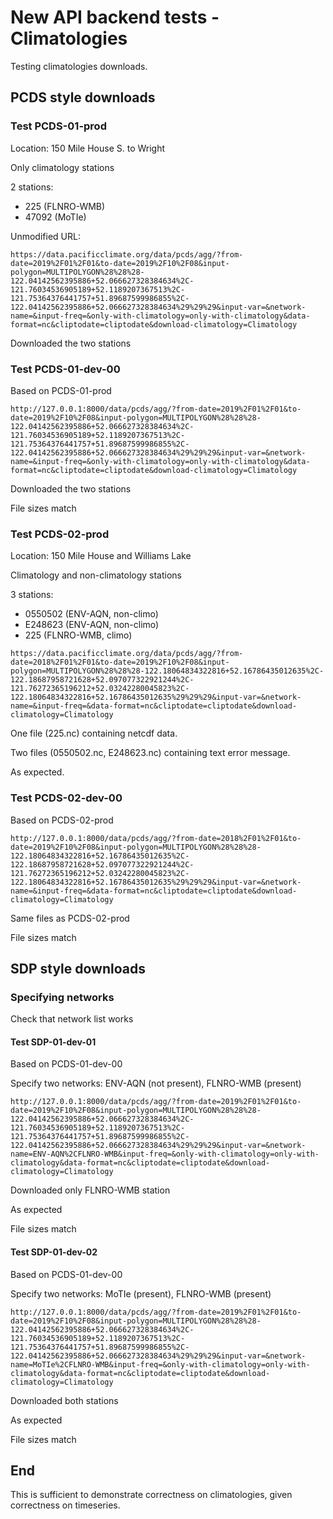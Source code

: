# New API backend tests - Climatologies

Testing climatologies downloads.

## PCDS style downloads

### Test PCDS-01-prod

Location: 150 Mile House S. to Wright

Only climatology stations

2 stations: 
- 225 (FLNRO-WMB)
- 47092 (MoTIe)

Unmodified URL:

`
https://data.pacificclimate.org/data/pcds/agg/?from-date=2019%2F01%2F01&to-date=2019%2F10%2F08&input-polygon=MULTIPOLYGON%28%28%28-122.04142562395886+52.066627328384634%2C-121.76034536905189+52.1189207367513%2C-121.75364376441757+51.89687599986855%2C-122.04142562395886+52.066627328384634%29%29%29&input-var=&network-name=&input-freq=&only-with-climatology=only-with-climatology&data-format=nc&cliptodate=cliptodate&download-climatology=Climatology
`

Downloaded the two stations

### Test PCDS-01-dev-00

Based on PCDS-01-prod

`
http://127.0.0.1:8000/data/pcds/agg/?from-date=2019%2F01%2F01&to-date=2019%2F10%2F08&input-polygon=MULTIPOLYGON%28%28%28-122.04142562395886+52.066627328384634%2C-121.76034536905189+52.1189207367513%2C-121.75364376441757+51.89687599986855%2C-122.04142562395886+52.066627328384634%29%29%29&input-var=&network-name=&input-freq=&only-with-climatology=only-with-climatology&data-format=nc&cliptodate=cliptodate&download-climatology=Climatology
`

Downloaded the two stations

File sizes match

### Test PCDS-02-prod

Location: 150 Mile House and Williams Lake

Climatology and non-climatology stations

3 stations:
- 0550502 (ENV-AQN, non-climo)
- E248623 (ENV-AQN, non-climo)
- 225 (FLNRO-WMB, climo)

`
https://data.pacificclimate.org/data/pcds/agg/?from-date=2018%2F01%2F01&to-date=2019%2F10%2F08&input-polygon=MULTIPOLYGON%28%28%28-122.18064834322816+52.16786435012635%2C-122.18687958721628+52.097077322921244%2C-121.76272365196212+52.03242280045823%2C-122.18064834322816+52.16786435012635%29%29%29&input-var=&network-name=&input-freq=&data-format=nc&cliptodate=cliptodate&download-climatology=Climatology
`

One file (225.nc) containing netcdf data.

Two files (0550502.nc, E248623.nc) containing text error message.

As expected.

### Test PCDS-02-dev-00

Based on PCDS-02-prod

`
http://127.0.0.1:8000/data/pcds/agg/?from-date=2018%2F01%2F01&to-date=2019%2F10%2F08&input-polygon=MULTIPOLYGON%28%28%28-122.18064834322816+52.16786435012635%2C-122.18687958721628+52.097077322921244%2C-121.76272365196212+52.03242280045823%2C-122.18064834322816+52.16786435012635%29%29%29&input-var=&network-name=&input-freq=&data-format=nc&cliptodate=cliptodate&download-climatology=Climatology
`

Same files as PCDS-02-prod

File sizes match


## SDP style downloads

### Specifying networks

Check that network list works

#### Test SDP-01-dev-01

Based on PCDS-01-dev-00

Specify two networks: ENV-AQN (not present), FLNRO-WMB (present)

`
http://127.0.0.1:8000/data/pcds/agg/?from-date=2019%2F01%2F01&to-date=2019%2F10%2F08&input-polygon=MULTIPOLYGON%28%28%28-122.04142562395886+52.066627328384634%2C-121.76034536905189+52.1189207367513%2C-121.75364376441757+51.89687599986855%2C-122.04142562395886+52.066627328384634%29%29%29&input-var=&network-name=ENV-AQN%2CFLNRO-WMB&input-freq=&only-with-climatology=only-with-climatology&data-format=nc&cliptodate=cliptodate&download-climatology=Climatology
`

Downloaded only  FLNRO-WMB station

As expected

File sizes match

#### Test SDP-01-dev-02

Based on PCDS-01-dev-00

Specify two networks: MoTIe (present), FLNRO-WMB (present)

`
http://127.0.0.1:8000/data/pcds/agg/?from-date=2019%2F01%2F01&to-date=2019%2F10%2F08&input-polygon=MULTIPOLYGON%28%28%28-122.04142562395886+52.066627328384634%2C-121.76034536905189+52.1189207367513%2C-121.75364376441757+51.89687599986855%2C-122.04142562395886+52.066627328384634%29%29%29&input-var=&network-name=MoTIe%2CFLNRO-WMB&input-freq=&only-with-climatology=only-with-climatology&data-format=nc&cliptodate=cliptodate&download-climatology=Climatology
`

Downloaded both stations

As expected

File sizes match

## End

This is sufficient to demonstrate correctness on climatologies, given correctness on timeseries.







